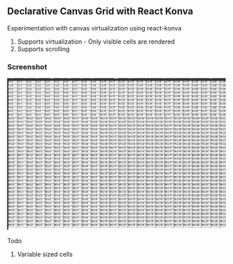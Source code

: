 ## Declarative Canvas Grid with React Konva

Experimentation with canvas virtualization using react-konva

1. Supports virtualization - Only visible cells are rendered
2. Supports scrolling

### Screenshot

![](screenshot.png)

Todo
1. Variable sized cells

